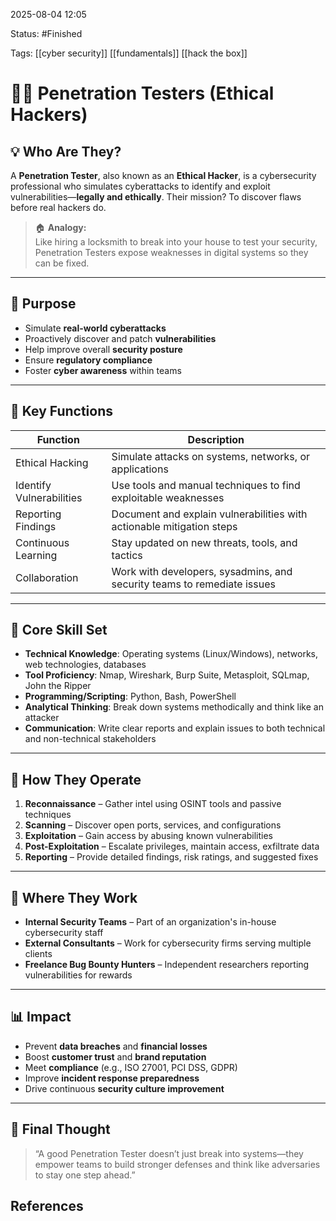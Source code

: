 2025-08-04 12:05

Status: #Finished 

Tags: [[cyber security]] [[fundamentals]] [[hack the box]] 


# 🕵️‍♂️ Penetration Testers (Ethical Hackers)


## 💡 Who Are They?

A **Penetration Tester**, also known as an **Ethical Hacker**, is a cybersecurity professional who simulates cyberattacks to identify and exploit vulnerabilities—**legally and ethically**. Their mission? To discover flaws before real hackers do.

> 🏠 **Analogy:**  
> Like hiring a locksmith to break into your house to test your security, Penetration Testers expose weaknesses in digital systems so they can be fixed.

---

## 🎯 Purpose

- Simulate **real-world cyberattacks**
- Proactively discover and patch **vulnerabilities**
- Help improve overall **security posture**
- Ensure **regulatory compliance**
- Foster **cyber awareness** within teams

---

## 🔧 Key Functions

| **Function**            | **Description**                                                                 |
|-------------------------|---------------------------------------------------------------------------------|
| Ethical Hacking         | Simulate attacks on systems, networks, or applications                          |
| Identify Vulnerabilities| Use tools and manual techniques to find exploitable weaknesses                 |
| Reporting Findings      | Document and explain vulnerabilities with actionable mitigation steps          |
| Continuous Learning     | Stay updated on new threats, tools, and tactics                                 |
| Collaboration           | Work with developers, sysadmins, and security teams to remediate issues         |

---

## 🧠 Core Skill Set

- **Technical Knowledge**: Operating systems (Linux/Windows), networks, web technologies, databases  
- **Tool Proficiency**: Nmap, Wireshark, Burp Suite, Metasploit, SQLmap, John the Ripper  
- **Programming/Scripting**: Python, Bash, PowerShell  
- **Analytical Thinking**: Break down systems methodically and think like an attacker  
- **Communication**: Write clear reports and explain issues to both technical and non-technical stakeholders  

---

## 🧪 How They Operate

1. **Reconnaissance** – Gather intel using OSINT tools and passive techniques  
2. **Scanning** – Discover open ports, services, and configurations  
3. **Exploitation** – Gain access by abusing known vulnerabilities  
4. **Post-Exploitation** – Escalate privileges, maintain access, exfiltrate data  
5. **Reporting** – Provide detailed findings, risk ratings, and suggested fixes  

---

## 📍 Where They Work

- **Internal Security Teams** – Part of an organization's in-house cybersecurity staff  
- **External Consultants** – Work for cybersecurity firms serving multiple clients  
- **Freelance Bug Bounty Hunters** – Independent researchers reporting vulnerabilities for rewards  

---

## 📊 Impact

- Prevent **data breaches** and **financial losses**  
- Boost **customer trust** and **brand reputation**  
- Meet **compliance** (e.g., ISO 27001, PCI DSS, GDPR)  
- Improve **incident response preparedness**  
- Drive continuous **security culture improvement**  

---

## 🏁 Final Thought

> “A good Penetration Tester doesn’t just break into systems—they empower teams to build stronger defenses and think like adversaries to stay one step ahead.”



## References



